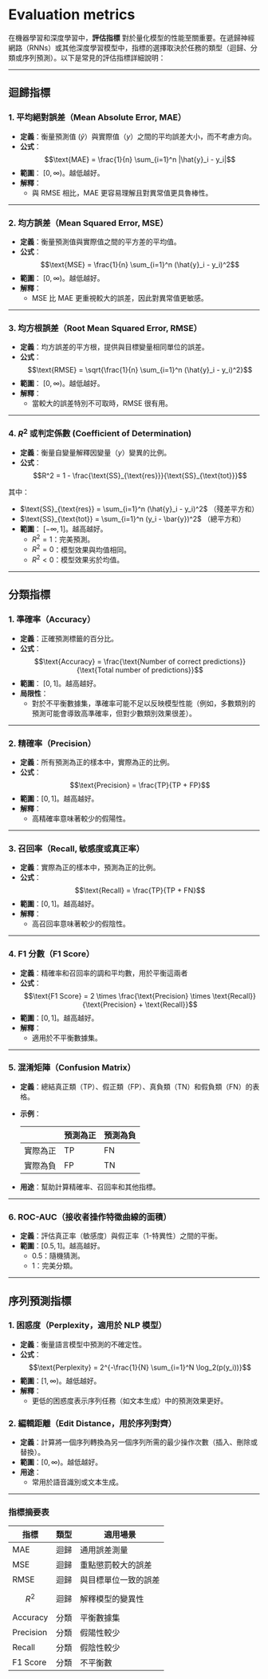 # Evaluation metrics
在機器學習和深度學習中，**評估指標** 對於量化模型的性能至關重要。在遞歸神經網路（RNNs）或其他深度學習模型中，指標的選擇取決於任務的類型（迴歸、分類或序列預測）。以下是常見的評估指標詳細說明：

---

## **迴歸指標**
### 1. **平均絕對誤差（Mean Absolute Error, MAE）**
   - **定義**：衡量預測值 $(\hat{y}$）與實際值（$y$）之間的平均誤差大小，而不考慮方向。
   - **公式**：
     $$\text{MAE} = \frac{1}{n} \sum_{i=1}^n |\hat{y}_i - y_i|$$
   - **範圍**： $[0, \infty)$。越低越好。
   - **解釋**：
     - 與 RMSE 相比，MAE 更容易理解且對異常值更具魯棒性。

---

### 2. **均方誤差（Mean Squared Error, MSE）**
   - **定義**：衡量預測值與實際值之間的平方差的平均值。
   - **公式**：
     $$\text{MSE} = \frac{1}{n} \sum_{i=1}^n (\hat{y}_i - y_i)^2$$
   - **範圍**： $[0, \infty)$。越低越好。
   - **解釋**：
     - MSE 比 MAE 更重視較大的誤差，因此對異常值更敏感。

---

### 3. **均方根誤差（Root Mean Squared Error, RMSE）**
   - **定義**：均方誤差的平方根，提供與目標變量相同單位的誤差。
   - **公式**：
     $$\text{RMSE} = \sqrt{\frac{1}{n} \sum_{i=1}^n (\hat{y}_i - y_i)^2}$$
   - **範圍**： $[0, \infty)$。越低越好。
   - **解釋**：
     - 當較大的誤差特別不可取時，RMSE 很有用。

---

### 4. **$R^2$ 或判定係數 (Coefficient of Determination)** 

- **定義**：衡量自變量解釋因變量（$y$）變異的比例。
- **公式**：
    $$R^2 = 1 - \frac{\text{SS}_{\text{res}}}{\text{SS}_{\text{tot}}}$$
    
其中：
- $\text{SS}_{\text{res}} = \sum_{i=1}^n (\hat{y}_i - y_i)^2$ （殘差平方和）
- $\text{SS}_{\text{tot}} = \sum_{i=1}^n (y_i - \bar{y})^2$ （總平方和）
- **範圍**： $[-\infty, 1]$。越高越好。
    - $R^2 = 1$：完美預測。
    - $R^2 = 0$：模型效果與均值相同。
    - $R^2 < 0$：模型效果劣於均值。

---

## **分類指標**
### 1. **準確率（Accuracy）**
   - **定義**：正確預測標籤的百分比。
   - **公式**：
     $$\text{Accuracy} = \frac{\text{Number of correct predictions}}{\text{Total number of predictions}}$$
   - **範圍**： $[0, 1]$。越高越好。
   - **局限性**：
     - 對於不平衡數據集，準確率可能不足以反映模型性能（例如，多數類別的預測可能會導致高準確率，但對少數類別效果很差）。

---

### 2. **精確率（Precision）**
   - **定義**：所有預測為正的樣本中，實際為正的比例。
   - **公式**：
     $$\text{Precision} = \frac{TP}{TP + FP}$$
   - **範圍**：$[0, 1]$。越高越好。
   - **解釋**：
     - 高精確率意味著較少的假陽性。

---

### 3. **召回率（Recall, 敏感度或真正率）**
   - **定義**：實際為正的樣本中，預測為正的比例。
   - **公式**：
     $$\text{Recall} = \frac{TP}{TP + FN}$$
   - **範圍**：$[0, 1]$。越高越好。
   - **解釋**：
     - 高召回率意味著較少的假陰性。

---

### 4. **F1 分數（F1 Score）**

   - **定義**：精確率和召回率的調和平均數，用於平衡這兩者
   - **公式**：
     $$\text{F1 Score} = 2 \times \frac{\text{Precision} \times \text{Recall}}{\text{Precision} + \text{Recall}}$$
   - **範圍**：$[0, 1]$。越高越好。
   - **解釋**：
     - 適用於不平衡數據集。

---

### 5. **混淆矩陣（Confusion Matrix）**
   - **定義**：總結真正類（TP）、假正類（FP）、真負類（TN）和假負類（FN）的表格。
   - **示例**：

     |               | 預測為正 | 預測為負 |
     |---------------|----------|----------|
     | 實際為正      | TP       | FN       |
     | 實際為負      | FP       | TN       |

   - **用途**：幫助計算精確率、召回率和其他指標。

---

### 6. **ROC-AUC（接收者操作特徵曲線的面積）**
   - **定義**：評估真正率（敏感度）與假正率（1-特異性）之間的平衡。
   - **範圍**：$[0.5, 1]$。越高越好。
     - 0.5：隨機猜測。
     - 1：完美分類。

---

## **序列預測指標**
### 1. **困惑度（Perplexity，適用於 NLP 模型）**
   - **定義**：衡量語言模型中預測的不確定性。
   - **公式**：
     $$\text{Perplexity} = 2^{-\frac{1}{N} \sum_{i=1}^N \log_2(p(y_i))}$$
   - **範圍**：$[1, \infty)$。越低越好。
   - **解釋**：
     - 更低的困惑度表示序列任務（如文本生成）中的預測效果更好。

### 2. **編輯距離（Edit Distance，用於序列對齊）**
   - **定義**：計算將一個序列轉換為另一個序列所需的最少操作次數（插入、刪除或替換）。
   - **範圍**：$[0, \infty)$。越低越好。
   - **用途**：
     - 常用於語音識別或文本生成。

---

### 指標摘要表

| 指標            | 類型          | 適用場景                       |
|-----------------|--------------|------------------------------|
| MAE            | 迴歸         | 通用誤差測量                  |
| MSE            | 迴歸         | 重點懲罰較大的誤差             |
| RMSE           | 迴歸         | 與目標單位一致的誤差            |
| $$R^2$$        | 迴歸         | 解釋模型的變異性                |
| Accuracy       | 分類         | 平衡數據集                     |
| Precision      | 分類         | 假陽性較少                     |
| Recall         | 分類         | 假陰性較少                     |
| F1 Score       | 分類         | 不平衡數